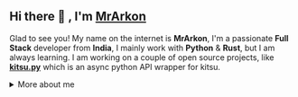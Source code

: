 ## Hi there :wave: , I'm [MrArkon](https://mrarkon.github.io)
Glad to see you! My name on the internet is **MrArkon**, I'm a passionate **Full Stack** developer from **India**, I mainly work with **Python** & **Rust**, but I am always learning. I am working on a couple of open source projects, like [**kitsu.py**](https://github.com/MrArkon/kitsu.py) which is an async python API wrapper for kitsu.

<details>
<summary>
  More about me
</summary>
  
  ## 🍱 My Skills
  ### Web Technologies
  - HTML & CSS
  - SCSS
  - Hugo
  ### Application Developement
  - Python
  - Rust
  ### Databases
  - PostGreSQL
  - Redis
  - SQLite
  - MongoDB
  ### Productivity Utilities
  - Visual Studio Code
  - Sublime Text
  
  ## 📬 How to reach me
  My social media links are listed on my website at [mrarkon.github.io](https://mrarkon.github.io)
  
</details
